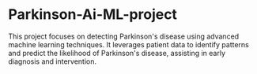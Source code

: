 # Parkinson-Ai-ML-project
This project focuses on detecting Parkinson's disease using advanced machine learning techniques. It leverages patient data to identify patterns and predict the likelihood of Parkinson's disease, assisting in early diagnosis and intervention.
